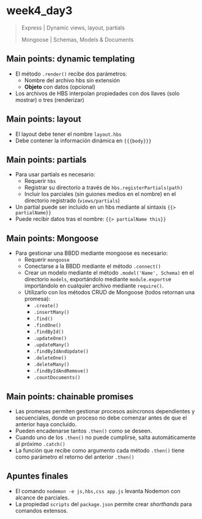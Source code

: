 # week4_day3

> Express | Dynamic views, layout, partials
>
> Mongoose | Schemas, Models & Documents

## Main points: dynamic templating

- El método `.render()` recibe dos parámetros:
  * Nombre del archivo hbs sin extensión
  * **Objeto** con datos (opcional)
- Los archivos de HBS interpolan propiedades con dos llaves (solo mostrar) o tres (renderizar)


## Main points: layout

- El layout debe tener el nombre `layout.hbs`
- Debe contener la información dinámica en `{{{body}}}`


## Main points: partials

- Para usar partials es necesario:
  * Requerir `hbs`
  * Registrar su directorio a través de `hbs.registerPartials(path)`
  * Incluir los parciales (sin guiones medios en el nombre) en el directorio registrado (`views/partials`)
- Un partial puede ser incluido en un hbs mediante al sintaxis `{{> partialName}}`
- Puede recibir datos tras el nombre: `{{> partialName this}}`


## Main points: Mongoose

- Para gestionar una BBDD mediante mongoose es necesario:
  * Requerir `mongoose`
  * Conectarse a la BBDD mediante el método `.connect()`
  * Crear un modelo mediante el método `.model('Name', Schema)` en el directorio `models`, exportándolo mediante `module.exports`e importándolo en cualquier archivo mediante `require()`.
  * Utilizarlo con los métodos CRUD de Mongoose (todos retornan una promesa):
    * `.create()`
    * `.insertMany()`
    * `.find()`
    * `.findOne()`
    * `.findById()`
    * `.updateOne()`
    * `.updateMany()`
    * `.findByIdAndUpdate()`
    * `.deleteOne()`
    * `.deleteMany()`
    * `.findByIdAndRemove()`
    * `.countDocuments()`
    

## Main points: chainable promises

- Las promesas permiten gestionar procesos asíncronos dependientes y secuenciales, donde un proceso no debe comenzar antes de que el anterior haya concluído.
- Pueden encadenarse tantos `.then()` como se deseen.
- Cuando uno de los `.then()` no puede cumplirse, salta automáticamente al próximo `.catch()`
- La función que recibe como argumento cada método `.then()` tiene como parámetro el retorno del anterior `.then()`

## Apuntes finales

- El comando `nodemon -e js,hbs,css app.js` levanta Nodemon con alcance de parciales.
- La propiedad `scripts` del `package.json` permite crear *shorthands* para comandos extensos.
